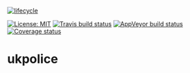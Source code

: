 
<!-- README.md is generated from README.Rmd. Please edit that file -->

[![lifecycle](https://img.shields.io/badge/lifecycle-experimental-orange.svg)](https://www.tidyverse.org/lifecycle/#experimental)

[![License:
MIT](https://img.shields.io/badge/License-MIT-blue.svg)](https://opensource.org/licenses/MIT)
[![Travis build
status](https://travis-ci.org/evanodell/ukpolice.svg?branch=master)](https://travis-ci.org/evanodell/ukpolice)
[![AppVeyor build
status](https://ci.appveyor.com/api/projects/status/github/evanodell/ukpolice?branch=master&svg=true)](https://ci.appveyor.com/project/evanodell/ukpolice)
[![Coverage
status](https://codecov.io/gh/evanodell/ukpolice/branch/master/graph/badge.svg)](https://codecov.io/github/evanodell/ukpolice?branch=master)

# ukpolice
